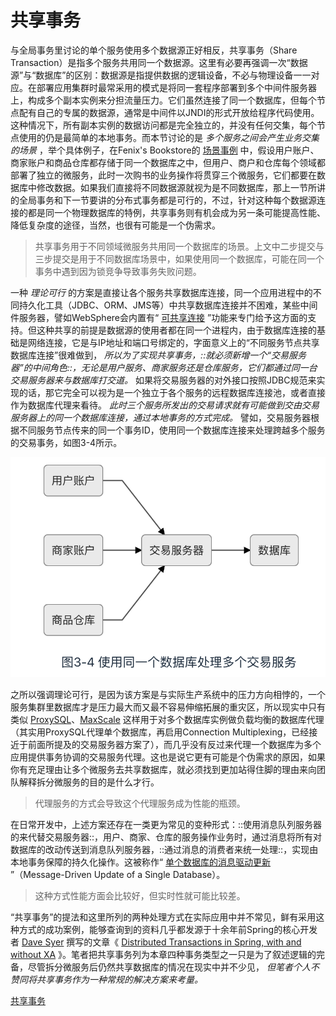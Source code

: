 # 共享事务
与全局事务里讨论的单个服务使用多个数据源正好相反，共享事务（Share Transaction）是指多个服务共用同一个数据源。这里有必要再强调一次“数据源”与“数据库”的区别：数据源是指提供数据的逻辑设备，不必与物理设备一一对应。在部署应用集群时最常采用的模式是将同一套程序部署到多个中间件服务器上，构成多个副本实例来分担流量压力。它们虽然连接了同一个数据库，但每个节点配有自己的专属的数据源，通常是中间件以JNDI的形式开放给程序代码使用。这种情况下，所有副本实例的数据访问都是完全独立的，并没有任何交集，每个节点使用的仍是最简单的本地事务。而本节讨论的是 _多个服务之间会产生业务交集的场景_ ，举个具体例子，在Fenix's Bookstore的 [场景事例](https://icyfenix.cn/architect-perspective/general-architecture/transaction/) 中，假设用户账户、商家账户和商品仓库都存储于同一个数据库之中，但用户、商户和仓库每个领域都部署了独立的微服务，此时一次购书的业务操作将贯穿三个微服务，它们都要在数据库中修改数据。如果我们直接将不同数据源就视为是不同数据库，那上一节所讲的全局事务和下一节要讲的分布式事务都是可行的，不过，针对这种每个数据源连接的都是同一个物理数据库的特例，共享事务则有机会成为另一条可能提高性能、降低复杂度的途径，当然，也很有可能是一个伪需求。

> 共享事务用于不同领域微服务共用同一个数据库的场景。上文中二步提交与三步提交是用于不同数据库场景中，如果使用同一个数据库，可能在同一个事务中遇到因为锁竞争导致事务失败问题。

一种 *理论可行* 的方案是直接让各个服务共享数据库连接，同一个应用进程中的不同持久化工具（JDBC、ORM、JMS等）中共享数据库连接并不困难，某些中间件服务器，譬如WebSphere会内置有“ [可共享连接](https://www.ibm.com/support/knowledgecenter/zh/SSAW57_8.5.5/com.ibm.websphere.nd.multiplatform.doc/ae/cdat_conshrnon.html) ”功能来专门给予这方面的支持。但这种共享的前提是数据源的使用者都在同一个进程内，由于数据库连接的基础是网络连接，它是与IP地址和端口号绑定的，字面意义上的“不同服务节点共享数据库连接”很难做到， _所以为了实现共享事务，::就必须新增一个“交易服务器”的中间角色::，无论是用户服务、商家服务还是仓库服务，它们都通过同一台交易服务器来与数据库打交道。_ 如果将交易服务器的对外接口按照JDBC规范来实现的话，那它完全可以视为是一个独立于各个服务的远程数据库连接池，或者直接作为数据库代理来看待。 _此时三个服务所发出的交易请求就有可能做到交由交易服务器上的同一个数据库连接，通过本地事务的方式完成。_ 譬如，交易服务器根据不同服务节点传来的同一个事务ID，使用同一个数据库连接来处理跨越多个服务的交易事务，如图3-4所示。

![54680685-5DF6-4F57-BC03-91E7A3F176C4](assets/54680685-5DF6-4F57-BC03-91E7A3F176C4.png)

之所以强调理论可行，是因为该方案是与实际生产系统中的压力方向相悖的，一个服务集群里数据库才是压力最大而又最不容易伸缩拓展的重灾区，所以现实中只有类似 [ProxySQL](https://www.proxysql.com/)、[MaxScale](https://mariadb.com/kb/en/maxscale/) 这样用于对多个数据库实例做负载均衡的数据库代理（其实用ProxySQL代理单个数据库，再启用Connection Multiplexing，已经接近于前面所提及的交易服务器方案了），而几乎没有反过来代理一个数据库为多个应用提供事务协调的交易服务代理。这也是说它更有可能是个伪需求的原因，如果你有充足理由让多个微服务去共享数据库，就必须找到更加站得住脚的理由来向团队解释拆分微服务的目的是什么才行。

> 代理服务的方式会导致这个代理服务成为性能的瓶颈。

在日常开发中，上述方案还存在一类更为常见的变种形式：::使用消息队列服务器的来代替交易服务器::，用户、商家、仓库的服务操作业务时，通过消息将所有对数据库的改动传送到消息队列服务器，::通过消息的消费者来统一处理::，实现由本地事务保障的持久化操作。这被称作“ [单个数据库的消息驱动更新](https://www.infoworld.com/article/2077963/distributed-transactions-in-spring--with-and-without-xa.html) ”（Message-Driven Update of a Single Database）。

> 这种方式性能方面会比较好，但实时性就可能比较差。

“共享事务”的提法和这里所列的两种处理方式在实际应用中并不常见，鲜有采用这种方式的成功案例，能够查询到的资料几乎都发源于十余年前Spring的核心开发者 [Dave Syer](https://spring.io/team/dsyer) 撰写的文章《 [Distributed Transactions in Spring, with and without XA](https://www.infoworld.com/article/2077963/distributed-transactions-in-spring--with-and-without-xa.html) 》。笔者把共享事务列为本章四种事务类型之一只是为了叙述逻辑的完备，尽管拆分微服务后仍然共享数据库的情况在现实中并不少见， _但笔者个人不赞同将共享事务作为一种常规的解决方案来考量。_

[共享事务](https://icyfenix.cn/architect-perspective/general-architecture/transaction/share.html)
